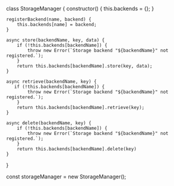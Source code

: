 class StorageManager {
    constructor() {
        this.backends = {};
    }

    registerBackend(name, backend) {
        this.backends[name] = backend;
    }

    async store(backendName, key, data) {
        if (!this.backends[backendName]) {
            throw new Error(`Storage backend "${backendName}" not registered.`);
        }
        return this.backends[backendName].store(key, data);
    }

    async retrieve(backendName, key) {
       if (!this.backends[backendName]) {
            throw new Error(`Storage backend "${backendName}" not registered.`);
        }
        return this.backends[backendName].retrieve(key);
    }

    async delete(backendName, key) {
        if (!this.backends[backendName]) {
            throw new Error(`Storage backend "${backendName}" not registered.`);
        }
        return this.backends[backendName].delete(key)
    }
}

const storageManager = new StorageManager();

